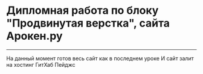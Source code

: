 # Дипломная работа по блоку "Продвинутая верстка", сайта Арокен.ру
---
На данный момент готов весь сайт как в последнем уроке
И сайт залит на хостинг ГитХаб Пейджс